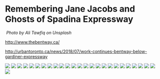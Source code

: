 
# Remembering Jane Jacobs and Ghosts of Spadina Expressway

![]()
*Photo by Ali Tawfiq on Unsplash*

http://www.thebentway.ca/

http://urbantoronto.ca/news/2018/07/work-continues-bentway-below-gardiner-expressway

![](thebentway1.jpg)
![](thebentway2.jpg)
![](thebentway3.jpg)
![](thebentway4.jpg)
![](thebentway5.jpg)
![](thebentway6.jpg)
![](thebentway7.jpg)
![](thebentway8.jpg)
![](thebentway9.jpg)
![](thebentway10.jpg)
![](thebentway11.jpg)
![](thebentway12.jpg)
![](thebentway13.jpg)
![](thebentway14.jpg)
![](thebentway15.jpg)
![](thebentway16.jpg)
![](thebentway17.jpg)
![](thebentway18.jpg)
![](thebentway19.jpg)
![](thebentway20.jpg)
![](thebentway21.jpg)
![](thebentway22.jpg)
![](thebentway23.jpg)
![](thebentway24.jpg)
![](thebentway25.jpg)
![](thebentway26.jpg)